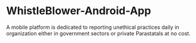# WhistleBlower-Android-App
A mobile platform is dedicated to reporting unethical practices daily in organization either in government sectors or private Parastatals at no cost.
